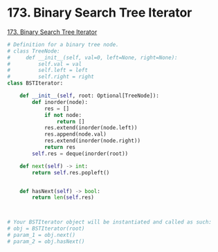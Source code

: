 # 173. Binary Search Tree Iterator

[173. Binary Search Tree Iterator](https://leetcode.com/problems/binary-search-tree-iterator/)

```python
# Definition for a binary tree node.
# class TreeNode:
#     def __init__(self, val=0, left=None, right=None):
#         self.val = val
#         self.left = left
#         self.right = right
class BSTIterator:

    def __init__(self, root: Optional[TreeNode]):
        def inorder(node):
            res = []
            if not node:
                return []
            res.extend(inorder(node.left))
            res.append(node.val)
            res.extend(inorder(node.right))
            return res
        self.res = deque(inorder(root))

    def next(self) -> int:
        return self.res.popleft()


    def hasNext(self) -> bool:
        return len(self.res)



# Your BSTIterator object will be instantiated and called as such:
# obj = BSTIterator(root)
# param_1 = obj.next()
# param_2 = obj.hasNext()
```

